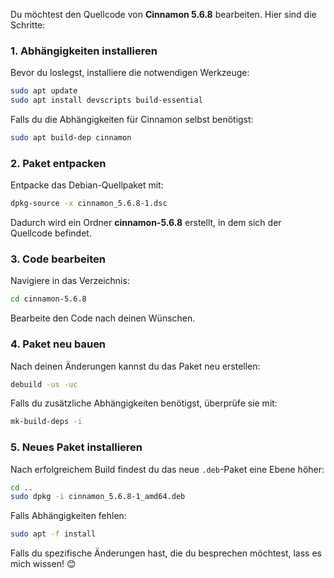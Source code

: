 Du möchtest den Quellcode von **Cinnamon 5.6.8** bearbeiten. Hier sind die Schritte:

### 1. **Abhängigkeiten installieren**
Bevor du loslegst, installiere die notwendigen Werkzeuge:

```bash
sudo apt update
sudo apt install devscripts build-essential
```

Falls du die Abhängigkeiten für Cinnamon selbst benötigst:

```bash
sudo apt build-dep cinnamon
```

### 2. **Paket entpacken**
Entpacke das Debian-Quellpaket mit:

```bash
dpkg-source -x cinnamon_5.6.8-1.dsc
```

Dadurch wird ein Ordner **cinnamon-5.6.8** erstellt, in dem sich der Quellcode befindet.

### 3. **Code bearbeiten**
Navigiere in das Verzeichnis:

```bash
cd cinnamon-5.6.8
```

Bearbeite den Code nach deinen Wünschen.

### 4. **Paket neu bauen**
Nach deinen Änderungen kannst du das Paket neu erstellen:

```bash
debuild -us -uc
```

Falls du zusätzliche Abhängigkeiten benötigst, überprüfe sie mit:

```bash
mk-build-deps -i
```

### 5. **Neues Paket installieren**
Nach erfolgreichem Build findest du das neue `.deb`-Paket eine Ebene höher:

```bash
cd ..
sudo dpkg -i cinnamon_5.6.8-1_amd64.deb
```

Falls Abhängigkeiten fehlen:

```bash
sudo apt -f install
```

Falls du spezifische Änderungen hast, die du besprechen möchtest, lass es mich wissen! 😊
